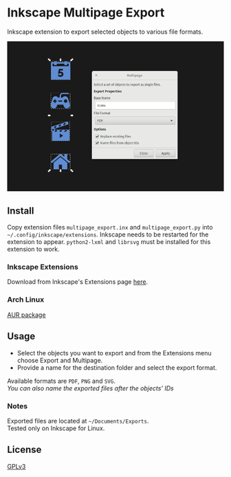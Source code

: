 # Inkscape Multipage Export
Inkscape extension to export selected objects to various file formats.

![Screenshot](https://raw.githubusercontent.com/olibia/inkscape-multipage-export/master/screenshot.png)

## Install
Copy extension files `multipage_export.inx` and `multipage_export.py` into `~/.config/inkscape/extensions`.
Inkscape needs to be restarted for the extension to appear.
`python2-lxml` and  `librsvg` must be installed for this extension to work.

### Inkscape Extensions
Download from Inkscape's Extensions page [here](https://inkscape.org/en/~olibia/%E2%98%85multipage-export-extension).

### Arch Linux
[AUR package](https://aur.archlinux.org/packages/inkscape-multipage-export)

## Usage
* Select the objects you want to export and from the Extensions menu choose Export and Multipage.
* Provide a name for the destination folder and select the export format.

Available formats are `PDF`, `PNG` and `SVG`.  
*You can also name the exported files after the objects' IDs*

### Notes
Exported files are located at `~/Documents/Exports`.  
Tested only on Inkscape for Linux.

## License
[GPLv3](http://www.gnu.org/licenses/gpl-3.0.en.html)
